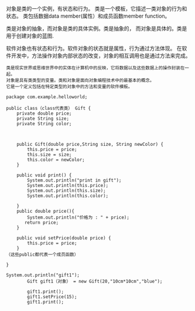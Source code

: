 
对象是类的一个实例，有状态和行为。
类是一个模板，它描述一类对象的行为和状态。
类包括数据data member(属性）和成员函数member function。


类是对象的抽象，而对象是类的具体实例。类是抽象的，
而对象是具体的。类是用于创建对象的蓝图.


软件对象也有状态和行为。软件对象的状态就是属性，行为通过方法体现。
在软件开发中，方法操作对象内部状态的改变，对象的相互调用也是通过方法来完成。
```
类是现实世界或思维世界中的实体在计算机中的反映，它将数据以及这些数据上的操作封装在一起。
对象是具有类类型的变量。类和对象是面向对象编程技术中的最基本的概念。
它是一个定义包括在特定类型的对象中的方法和变量的软件模板。
```

```
package com.example.helloworld;

public class（class代表类） Gift {
    private double price;
    private String size;
    private String color;



    public Gift(double price,String size, String newColor) {
        this.price = price;
        this.size = size;
        this.color = newColor;
    }

    public void print() {
        System.out.println("print in gift");
        System.out.println(this.price);
        System.out.println(this.size);
        System.out.println(this.color);

    }
    public double price(){
        System.out.println("价格为 : " + price);
       return price;
    }

    public void setPrice(double price) {
        this.price = price;
    }
（这些public都代表一个成员函数）

}
```

```
System.out.println("gift1");
        Gift gift1（对象） = new Gift(20,"10cm*10cm","blue");

        gift1.print();
        gift1.setPrice(15);
        gift1.print();
        
```



